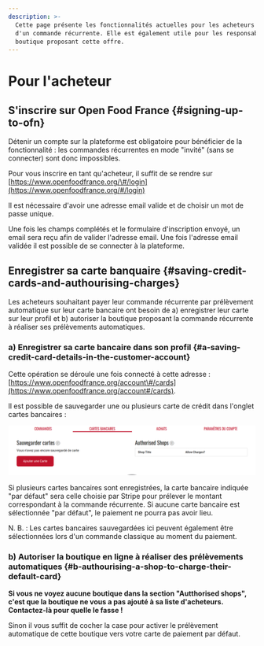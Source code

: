 ```yaml
---
description: >-
  Cette page présente les fonctionnalités actuelles pour les acheteurs disposant
  d'un commande récurrente. Elle est également utile pour les responsables de
  boutique proposant cette offre.
---
```


# Pour l'acheteur

## S'inscrire sur Open Food France {#signing-up-to-ofn}

Détenir un compte sur la plateforme est obligatoire pour bénéficier de la fonctionnalité : les commandes récurrentes en mode "invité" \(sans se connecter\) sont donc impossibles.

Pour vous inscrire en tant qu'acheteur, il suffit de se rendre sur [https://www.openfoodfrance.org/\#/login](https://www.openfoodfrance.org/#/login)​

Il est nécessaire d'avoir une adresse email valide et de choisir un mot de passe unique.

Une fois les champs complétés et le formulaire d'inscription envoyé, un email sera reçu afin de valider l'adresse email. Une fois l'adresse email validée il est possible de se connecter à la plateforme.

## Enregistrer sa carte banquaire {#saving-credit-cards-and-authourising-charges}

Les acheteurs souhaitant payer leur commande récurrente par prélèvement automatique sur leur carte bancaire ont besoin de a\) enregistrer leur carte sur leur profil et b\) autoriser la boutique proposant la commande récurrente à réaliser ses prélèvements automatiques. 

### a\) Enregistrer sa carte bancaire dans son profil {#a-saving-credit-card-details-in-the-customer-account}

Cette opération se déroule une fois connecté à cette adresse :[https://www.openfoodfrance.org/account\#/cards](https://www.openfoodfrance.org/account#/cards).

Il est possible de sauvegarder une ou plusieurs carte de crédit dans l'onglet cartes bancaires :

![](../../.gitbook/assets/image%20%2865%29.png)

Si plusieurs cartes bancaires sont enregistrées, la carte bancaire indiquée "par défaut" sera celle choisie par Stripe pour prélever le montant correspondant à la commande récurrente. Si aucune carte bancaire est sélectionnée "par défaut", le paiement ne pourra pas avoir lieu.

N. B. : Les cartes bancaires sauvegardées ici peuvent également être sélectionnées lors d'un commande classique au moment du paiement.

### **b\) Autoriser la boutique en ligne à réaliser des prélèvements automatiques** {#b-authourising-a-shop-to-charge-their-default-card}

**Si vous ne voyez aucune boutique dans la section "Autthorised shops", c'est que la boutique ne vous a pas ajouté à sa liste d'acheteurs. Contactez-là pour quelle le fasse !**

Sinon il vous suffit de cocher la case pour activer le prélèvement automatique de cette boutique vers votre carte de paiement par défaut.

